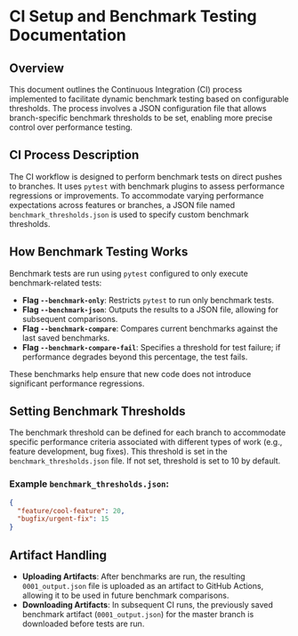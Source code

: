 # CI Setup and Benchmark Testing Documentation

## Overview

This document outlines the Continuous Integration (CI) process implemented to facilitate dynamic benchmark testing based on configurable thresholds. The process involves a JSON configuration file that allows branch-specific benchmark thresholds to be set, enabling more precise control over performance testing.

## CI Process Description

The CI workflow is designed to perform benchmark tests on direct pushes to branches. It uses `pytest` with benchmark plugins to assess performance regressions or improvements. To accommodate varying performance expectations across features or branches, a JSON file named `benchmark_thresholds.json` is used to specify custom benchmark thresholds.

## How Benchmark Testing Works

Benchmark tests are run using `pytest` configured to only execute benchmark-related tests:

- **Flag `--benchmark-only`**: Restricts `pytest` to run only benchmark tests.
- **Flag `--benchmark-json`**: Outputs the results to a JSON file, allowing for subsequent comparisons.
- **Flag `--benchmark-compare`**: Compares current benchmarks against the last saved benchmarks.
- **Flag `--benchmark-compare-fail`**: Specifies a threshold for test failure; if performance degrades beyond this percentage, the test fails.

These benchmarks help ensure that new code does not introduce significant performance regressions.

## Setting Benchmark Thresholds

The benchmark threshold can be defined for each branch to accommodate specific performance criteria associated with different types of work (e.g., feature development, bug fixes). This threshold is set in the `benchmark_thresholds.json` file. If not set, threshold is set to 10 by default.

### Example `benchmark_thresholds.json`:

```json
{
  "feature/cool-feature": 20,
  "bugfix/urgent-fix": 15
}
```

## Artifact Handling

- **Uploading Artifacts**: After benchmarks are run, the resulting `0001_output.json` file is uploaded as an artifact to GitHub Actions, allowing it to be used in future benchmark comparisons.
- **Downloading Artifacts**: In subsequent CI runs, the previously saved benchmark artifact (`0001_output.json`) for the master branch is downloaded before tests are run.

